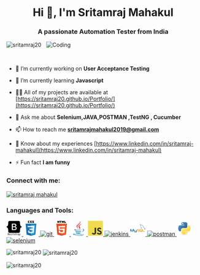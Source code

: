 <h1 align="center">Hi 👋, I'm Sritamraj Mahakul</h1>
<h3 align="center">A passionate Automation Tester from India</h3>
<img align="right" alt="Coding" width="400" src="https://as1.ftcdn.net/v2/jpg/05/56/29/36/1000_F_556293653_e9P80XtK4yyDd8WU1vRtdqSU1Vym7zoX.jpg"/>


<p align="left"> <img src="https://komarev.com/ghpvc/?username=sritamraj20&label=Profile%20views&color=0e75b6&style=flat" alt="sritamraj20" /> </p>

<p align="left"> <a href="https://twitter.com/" target="blank"><img src="https://img.shields.io/twitter/follow/?logo=twitter&style=for-the-badge" alt="" /></a> </p>

- 🔭 I’m currently working on **User Acceptance Testing**

- 🌱 I’m currently learning **Javascript**

- 👨‍💻 All of my projects are available at [https://sritamraj20.github.io/Portfolio/](https://sritamraj20.github.io/Portfolio/)

- 💬 Ask me about **Selenium,JAVA,POSTMAN ,TestNG , Cucumber**

- 📫 How to reach me **sritamrajmahakul2019@gmail.com**

- 📄 Know about my experiences [https://www.linkedin.com/in/sritamraj-mahakul](https://www.linkedin.com/in/sritamraj-mahakul)

- ⚡ Fun fact **I am funny**

<h3 align="left">Connect with me:</h3>
<p align="left">
<a href="https://linkedin.com/in/sritamraj mahakul" target="blank"><img align="center" src="https://raw.githubusercontent.com/rahuldkjain/github-profile-readme-generator/master/src/images/icons/Social/linked-in-alt.svg" alt="sritamraj mahakul" height="30" width="40" /></a>
</p>

<h3 align="left">Languages and Tools:</h3>
<p align="left"> <a href="https://getbootstrap.com" target="_blank" rel="noreferrer"> <img src="https://raw.githubusercontent.com/devicons/devicon/master/icons/bootstrap/bootstrap-plain-wordmark.svg" alt="bootstrap" width="40" height="40"/> </a> <a href="https://www.w3schools.com/css/" target="_blank" rel="noreferrer"> <img src="https://raw.githubusercontent.com/devicons/devicon/master/icons/css3/css3-original-wordmark.svg" alt="css3" width="40" height="40"/> </a> <a href="https://git-scm.com/" target="_blank" rel="noreferrer"> <img src="https://www.vectorlogo.zone/logos/git-scm/git-scm-icon.svg" alt="git" width="40" height="40"/> </a> <a href="https://www.w3.org/html/" target="_blank" rel="noreferrer"> <img src="https://raw.githubusercontent.com/devicons/devicon/master/icons/html5/html5-original-wordmark.svg" alt="html5" width="40" height="40"/> </a> <a href="https://www.java.com" target="_blank" rel="noreferrer"> <img src="https://raw.githubusercontent.com/devicons/devicon/master/icons/java/java-original.svg" alt="java" width="40" height="40"/> </a> <a href="https://developer.mozilla.org/en-US/docs/Web/JavaScript" target="_blank" rel="noreferrer"> <img src="https://raw.githubusercontent.com/devicons/devicon/master/icons/javascript/javascript-original.svg" alt="javascript" width="40" height="40"/> </a> <a href="https://www.jenkins.io" target="_blank" rel="noreferrer"> <img src="https://www.vectorlogo.zone/logos/jenkins/jenkins-icon.svg" alt="jenkins" width="40" height="40"/> </a> <a href="https://www.mysql.com/" target="_blank" rel="noreferrer"> <img src="https://raw.githubusercontent.com/devicons/devicon/master/icons/mysql/mysql-original-wordmark.svg" alt="mysql" width="40" height="40"/> </a> <a href="https://postman.com" target="_blank" rel="noreferrer"> <img src="https://www.vectorlogo.zone/logos/getpostman/getpostman-icon.svg" alt="postman" width="40" height="40"/> </a> <a href="https://www.python.org" target="_blank" rel="noreferrer"> <img src="https://raw.githubusercontent.com/devicons/devicon/master/icons/python/python-original.svg" alt="python" width="40" height="40"/> </a> <a href="https://www.selenium.dev" target="_blank" rel="noreferrer"> <img src="https://raw.githubusercontent.com/detain/svg-logos/780f25886640cef088af994181646db2f6b1a3f8/svg/selenium-logo.svg" alt="selenium" width="40" height="40"/> </a> </p>

<p><img align="left" src="https://github-readme-stats.vercel.app/api/top-langs?username=sritamraj20&show_icons=true&locale=en&layout=compact" alt="sritamraj20" /></p>

<p>&nbsp;<img align="center" src="https://github-readme-stats.vercel.app/api?username=sritamraj20&show_icons=true&locale=en" alt="sritamraj20" /></p>

<p><img align="center" src="https://github-readme-streak-stats.herokuapp.com/?user=sritamraj20&" alt="sritamraj20" /></p>
